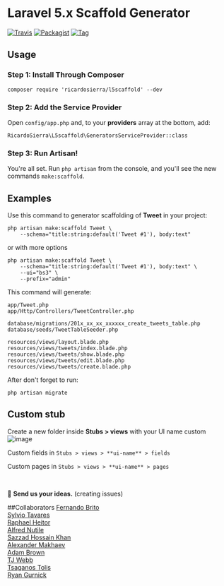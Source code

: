 # Laravel 5.x Scaffold Generator
[![Travis](https://img.shields.io/travis/ricardosierra/l5scaffold.svg?style=flat-square)](https://github.com/ricardosierra/l5scaffold)
[![Packagist](https://img.shields.io/packagist/dt/ricardosierra/l5scaffold.svg?style=flat-square)](https://packagist.org/packages/ricardosierra/l5scaffold)
[![Tag](https://img.shields.io/github/tag/ricardosierra/l5scaffold.svg)](https://github.com/ricardosierra/l5scaffold/tags)
## Usage

### Step 1: Install Through Composer

```
composer require 'ricardosierra/l5scaffold' --dev
```

### Step 2: Add the Service Provider

Open `config/app.php` and, to your **providers** array at the bottom, add:

```
RicardoSierra\L5scaffold\GeneratorsServiceProvider::class
```

### Step 3: Run Artisan!

You're all set. Run `php artisan` from the console, and you'll see the new commands `make:scaffold`.

## Examples

Use this command to generator scaffolding of **Tweet** in your project:
```
php artisan make:scaffold Tweet \
	--schema="title:string:default('Tweet #1'), body:text"
```
or with more options
```
php artisan make:scaffold Tweet \
	--schema="title:string:default('Tweet #1'), body:text" \
	--ui="bs3" \
	--prefix="admin"
```

This command will generate:

```
app/Tweet.php
app/Http/Controllers/TweetController.php

database/migrations/201x_xx_xx_xxxxxx_create_tweets_table.php
database/seeds/TweetTableSeeder.php

resources/views/layout.blade.php
resources/views/tweets/index.blade.php
resources/views/tweets/show.blade.php
resources/views/tweets/edit.blade.php
resources/views/tweets/create.blade.php
```

After don't forget to run:


```
php artisan migrate
```
## Custom stub
Create a new folder inside **Stubs > views** with your UI name custom 
![image](http://i66.tinypic.com/10ndpgw.png)

Custom fields in `Stubs > views > **ui-name** > fields`

Custom pages in `Stubs > views > **ui-name** > pages`

<br>

:thought_balloon: **Send us your ideas.** (creating issues)


##Collaborators
 [Fernando Brito](https://github.com/fernandobritofl "fernandobritofl")
 <br/>[Sylvio Tavares](https://github.com/sylviot "Sylviot")
 <br/>[Raphael Heitor](https://github.com/raphaelheitor "raphaelheitor")
 <br/>[Alfred Nutile](https://github.com/alnutile "alnutile")
 <br/>[Sazzad Hossain Khan](https://github.com/itsazzad "itsazzad")
 <br/>[Alexander Makhaev](https://github.com/mankms "mankms")
 <br/>[Adam Brown](https://github.com/DeftNerd "DeftNerd")
 <br/>[TJ Webb](https://github.com/webbtj "webbtj")
 <br/>[Tsaganos Tolis](https://github.com/Dev-Force "Dev-Force")
 <br/>[Ryan Gurnick](https://github.com/ryangurn "ryangurn")
